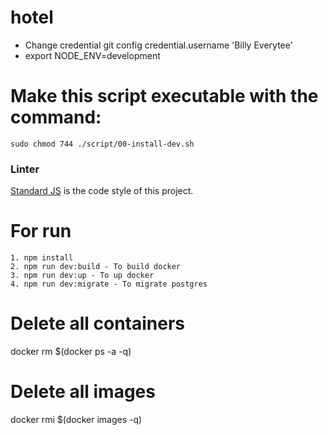 # hotel
- Change credential git config credential.username 'Billy Everytee'
- export NODE_ENV=development
# Make this script executable with the command:
    sudo chmod 744 ./script/00-install-dev.sh
### Linter
[Standard JS](https://standardjs.com/) is the code style of this project.

# For run
    1. npm install
    2. npm run dev:build - To build docker
    3. npm run dev:up - To up docker
    4. npm run dev:migrate - To migrate postgres

# Delete all containers
docker rm $(docker ps -a -q)
# Delete all images
docker rmi $(docker images -q)
